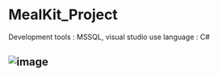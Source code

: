 # MealKit_Project
Development tools : MSSQL, visual studio
use language : C#

## ![image](https://github.com/jongkweanlee/KBAI11_MealKit_Project/assets/144432904/7c377de3-c54c-4f09-9603-42fe04ae03b4)

